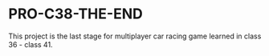 # PRO-C38-THE-END
This project is the last stage for multiplayer car racing game learned in class 36 - class 41.
